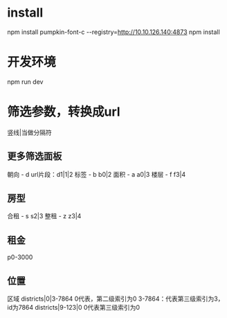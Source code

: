 # install
npm install pumpkin-font-c --registry=http://10.10.126.140:4873
npm install

# 开发环境
npm run dev

# 筛选参数，转换成url
竖线|当做分隔符
## 更多筛选面板
朝向 - d
url片段：d1|1|2
标签 - b
b0|2
面积 - a
a0|3
楼层 - f
f3|4

## 房型
合租 - s
s2|3
整租 - z
z3|4

## 租金
p0-3000

## 位置
区域
districts|0|3-7864
0代表，第二级索引为0
3-7864：代表第三级索引为3，id为7864
districts|9-123|0
0代表第三级索引为0

